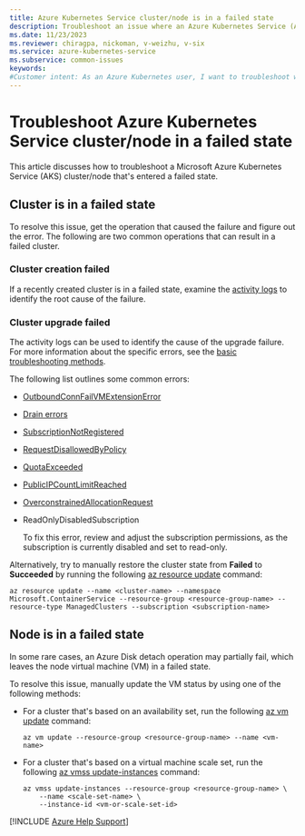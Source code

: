 ```yaml
---
title: Azure Kubernetes Service cluster/node is in a failed state
description: Troubleshoot an issue where an Azure Kubernetes Service (AKS) cluster/node is in a failed state.
ms.date: 11/23/2023
ms.reviewer: chiragpa, nickoman, v-weizhu, v-six
ms.service: azure-kubernetes-service
ms.subservice: common-issues
keywords:
#Customer intent: As an Azure Kubernetes user, I want to troubleshoot why attach my node virtual machine is in a failed state so that I can successfully use my Azure Kubernetes Service (AKS) cluster.
---
```

# Troubleshoot Azure Kubernetes Service cluster/node in a failed state

This article discusses how to troubleshoot a Microsoft Azure Kubernetes Service (AKS) cluster/node that's entered a failed state.

## Cluster is in a failed state

To resolve this issue, get the operation that caused the failure and figure out the error. The following are two common operations that can result in a failed cluster.

### Cluster creation failed

If a recently created cluster is in a failed state, examine the [activity logs](troubleshoot-aks-cluster-creation-issues.md#view-error-details-in-the-azure-portal) to identify the root cause of the failure.

### Cluster upgrade failed

The activity logs can be used to identify the cause of the upgrade failure. For more information about the specific errors, see the [basic troubleshooting methods](troubleshoot-aks-cluster-creation-issues.md).

The following list outlines some common errors:

- [OutboundConnFailVMExtensionError](error-code-outboundconnfailvmextensionerror.md)
- [Drain errors](error-code-poddrainfailure.md)
- [SubscriptionNotRegistered](/azure/azure-resource-manager/troubleshooting/error-register-resource-provider)
- [RequestDisallowedByPolicy](error-code-requestdisallowedbypolicy.md)
- [QuotaExceeded](error-code-quotaexceeded.md)
- [PublicIPCountLimitReached](error-code-publicipcountlimitreached.md)
- [OverconstrainedAllocationRequest](error-code-zonalallocationfailed-allocationfailed.md)
- ReadOnlyDisabledSubscription

  To fix this error, review and adjust the subscription permissions, as the subscription is currently disabled and set to read-only.

Alternatively, try to manually restore the cluster state from **Failed** to **Succeeded** by running the following [az resource update](/cli/azure/resource#az-resource-update) command:

```azurecli
az resource update --name <cluster-name> --namespace Microsoft.ContainerService --resource-group <resource-group-name> --resource-type ManagedClusters --subscription <subscription-name>
```

## Node is in a failed state

In some rare cases, an Azure Disk detach operation may partially fail, which leaves the node virtual machine (VM) in a failed state.

To resolve this issue, manually update the VM status by using one of the following methods:

- For a cluster that's based on an availability set, run the following [az vm update](/cli/azure/vm#az-vm-update) command:

  ```azurecli
  az vm update --resource-group <resource-group-name> --name <vm-name>
  ```

- For a cluster that's based on a virtual machine scale set, run the following [az vmss update-instances](/cli/azure/vmss#az-vmss-update-instances) command:

  ```azurecli
  az vmss update-instances --resource-group <resource-group-name> \
      --name <scale-set-name> \
      --instance-id <vm-or-scale-set-id>
  ```

[!INCLUDE [Azure Help Support](../../includes/azure-help-support.md)]
